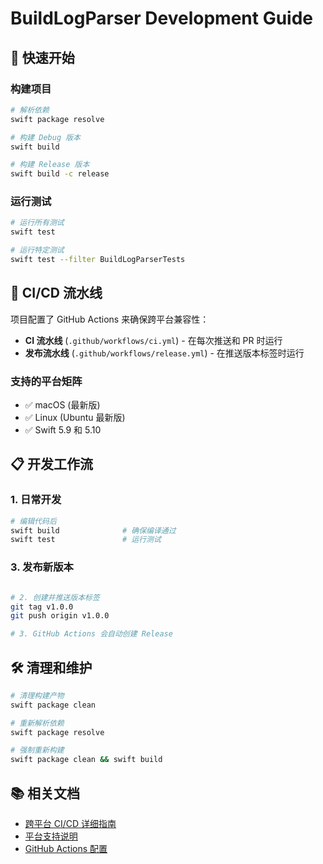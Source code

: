 # BuildLogParser Development Guide

## 🚀 快速开始

### 构建项目
```bash
# 解析依赖
swift package resolve

# 构建 Debug 版本
swift build

# 构建 Release 版本
swift build -c release
```

### 运行测试
```bash
# 运行所有测试
swift test

# 运行特定测试
swift test --filter BuildLogParserTests
```


## 🔄 CI/CD 流水线

项目配置了 GitHub Actions 来确保跨平台兼容性：

- **CI 流水线** (`.github/workflows/ci.yml`) - 在每次推送和 PR 时运行
- **发布流水线** (`.github/workflows/release.yml`) - 在推送版本标签时运行

### 支持的平台矩阵
- ✅ macOS (最新版)
- ✅ Linux (Ubuntu 最新版)
- ✅ Swift 5.9 和 5.10

## 📋 开发工作流

### 1. 日常开发
```bash
# 编辑代码后
swift build              # 确保编译通过
swift test               # 运行测试
```


### 3. 发布新版本
```bash

# 2. 创建并推送版本标签
git tag v1.0.0
git push origin v1.0.0

# 3. GitHub Actions 会自动创建 Release
```

## 🛠️ 清理和维护

```bash
# 清理构建产物
swift package clean

# 重新解析依赖
swift package resolve

# 强制重新构建
swift package clean && swift build
```

## 📚 相关文档

- [跨平台 CI/CD 详细指南](CROSS_PLATFORM_CI.md)
- [平台支持说明](PLATFORM_SUPPORT.md)
- [GitHub Actions 配置](.github/README.md)
